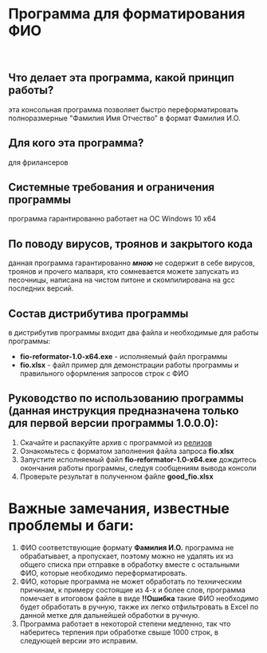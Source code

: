 # Программа для форматирования ФИО
<br>

## Что делает эта программа, какой принцип работы?

эта консольная программа позволяет быстро переформатировать полноразмерные "Фамилия Имя Отчество" в формат Фамилия И.О.

## Для кого эта программа?

для фрилансеров

## Системные требования и ограничения программы

программа гарантированно работает на ОС Windows 10 x64 

## По поводу вирусов, троянов и закрытого кода

данная программа гарантированно ***мною*** не содержит в себе вирусов, троянов и прочего малваря, кто сомневается можете запускать из песочницы, написана на чистом питоне и скомпилирована на gcc последних версий.

## Состав дистрибутива программы

в дистрибутив программы входит два файла и необходимые для работы программы:

- **fio-reformator-1.0-x64.exe** - исполняемый файл программы
- **fio.xlsx** - файл пример для демонстрации работы программы и правильного оформления запросов строк с ФИО

## Руководство по использованию программы (данная инструкция предназначена только для первой версии программы 1.0.0.0):

1. Скачайте и распакуйте архив с программой из [релизов](https://github.com/itz0/fio/releases/)
2. Ознакомьтесь с форматом заполнения файла запроса **fio.xlsx**
3. Запустите исполняемый файл **fio-reformator-1.0-x64.exe** дождитесь окончания работы программы, следуя сообщениям вывода консоли
4. Проверьте результат в полученном файле **good_fio.xlsx**

# Важные замечания, известные проблемы и баги:

1. ФИО соответствующие формату **Фамилия И.О.** программа не обрабатывает, а пропускает, поэтому можно не удалять их из общего списка при отправке в обработку вместе с остальными ФИО, которые необходимо переформатировать.
2. ФИО, которые программа не может обработать по техническим причинам, к примеру состоящие из 4-х и более слов, программа помечает в итоговом файле в виде **!!Ошибка** такие ФИО необходимо будет обработать в ручную, также их легко отфильтровать в Excel по данной метке для дальнейшей обработки в ручную.
3. Программа работает в некоторой степени медленно, так что наберитесь терпения при обработке свыше 1000 строк, в следующей версии это исправим.
